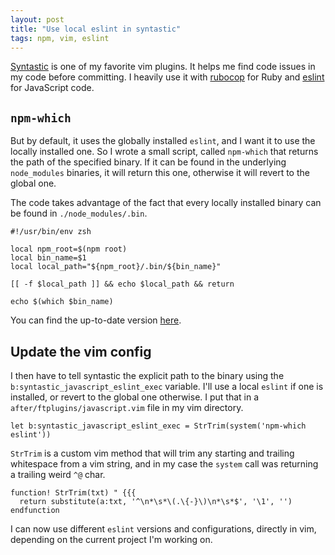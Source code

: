 ```yaml
---
layout: post
title: "Use local eslint in syntastic"
tags: npm, vim, eslint
---
```


[Syntastic][1] is one of my favorite vim plugins. It helps me find code issues
in my code before committing. I heavily use it with [rubocop][2] for Ruby and
[eslint][3] for JavaScript code.

## `npm-which`

But by default, it uses the globally installed `eslint`, and I want it to use
the locally installed one. So I wrote a small script, called `npm-which` that
returns the path of the specified binary. If it can be found in the underlying
`node_modules` binaries, it will return this one, otherwise it will revert to
the global one.

The code takes advantage of the fact that every locally installed binary can be
found in `./node_modules/.bin`.

```shell
#!/usr/bin/env zsh

local npm_root=$(npm root)
local bin_name=$1
local local_path="${npm_root}/.bin/${bin_name}"

[[ -f $local_path ]] && echo $local_path && return

echo $(which $bin_name)
```

You can find the up-to-date version [here][4].

## Update the vim config

I then have to tell syntastic the explicit path to the binary using the
`b:syntastic_javascript_eslint_exec` variable. I'll use a local `eslint` if one
is installed, or revert to the global one otherwise. I put that in a
`after/ftplugins/javascript.vim` file in my vim directory.

```vim
let b:syntastic_javascript_eslint_exec = StrTrim(system('npm-which eslint'))
```

`StrTrim` is a custom vim method that will trim any starting and trailing
whitespace from a vim string, and in my case the `system` call was returning
a trailing weird `^@` char.

```vim
function! StrTrim(txt) " {{{
  return substitute(a:txt, '^\n*\s*\(.\{-}\)\n*\s*$', '\1', '')
endfunction
```

I can now use different `eslint` versions and configurations, directly in vim,
depending on the current project I'm working on.


[1]: https://github.com/scrooloose/syntastic
[2]: https://github.com/bbatsov/rubocop
[3]: http://eslint.org/
[4]: https://github.com/pixelastic/oroshi/blob/master/scripts/bin/npm-which
